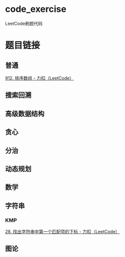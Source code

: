 # code_exercise
LeetCode刷题代码

# 题目链接

## 普通

[912. 排序数组 - 力扣（LeetCode）](https://leetcode.cn/problems/sort-an-array/submissions/)





## 搜索回溯



## 高级数据结构



## 贪心



## 分治



## 动态规划



## 数学



## 字符串
### KMP

[28. 找出字符串中第一个匹配项的下标 - 力扣（LeetCode）](https://leetcode.cn/problems/find-the-index-of-the-first-occurrence-in-a-string/)

## 图论



